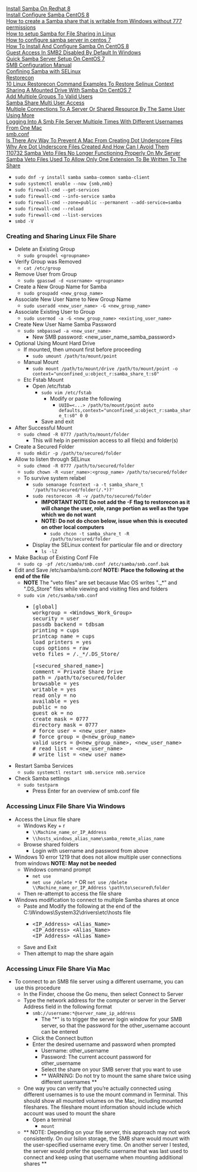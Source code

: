 [Install Samba On Redhat 8](https://linuxconfig.org/install-samba-on-redhat-8)<br />
[Install Configure Samba CentOS 8](https://www.linuxtechi.com/install-configure-samba-centos-8/)<br />
[How to create a Samba share that is writable from Windows without 777 permissions](https://unix.stackexchange.com/questions/206309/how-to-create-a-samba-share-that-is-writable-from-windows-without-777-permission)<br />
[How to setup Samba for File Sharing in Linux](https://www.youtube.com/watch?v=oRHSrnQueak)<br />
[How to configure samba server in centos 7](https://www.youtube.com/watch?v=IMPEjYoP3N4)<br />
[How To Install And Configure Samba On CentOS 8](https://www.linuxtechi.com/install-configure-samba-centos-8/)<br />
[Guest Access In SMB2 Disabled By Default In Windows](https://docs.microsoft.com/en-us/troubleshoot/windows-server/networking/guest-access-in-smb2-is-disabled-by-default)<br />
[Quick Samba Server Setup On CentOS 7](https://www.youtube.com/watch?v=jGoU3k-b8sc)<br />
[SMB Configuration Manual](https://www.samba.org/samba/docs/current/man-html/smb.conf.5.html)<br />
[Confining Samba with SELinux](https://danwalsh.livejournal.com/14195.html)<br />
[Restorecon](https://linux.die.net/man/8/restorecon)<br />
[10 Linux Restorecon Command Examples To Restore Selinux Context](https://www.techolac.com/linux/10-linux-restorecon-command-examples-to-restore-selinux-context/)<br />
[Sharing A Mounted Drive With Samba On CentOS 7](https://unix.stackexchange.com/questions/391673/sharing-a-mounted-drive-with-samba-on-centos7)<br />
[Add Multiple Groups To Valid Users](https://superuser.com/questions/437495/add-multiple-groups-to-valid-users)<br />
[Samba Share Multi User Access](https://arkit.co.in/samba-share-multi-user-access/)<br />
[Multiple Connections To A Server Or Shared Resource By The Same User Using More](https://stackoverflow.com/questions/24933661/multiple-connections-to-a-server-or-shared-resource-by-the-same-user-using-more)<br />
[Logging Into A Smb File Server Multiple Times With Different Usernames From One Mac](https://derflounder.wordpress.com/2013/05/31/logging-into-a-smb-file-server-multiple-times-with-different-usernames-from-one-mac/)<br />
[smb.conf](https://www.samba.org/samba/docs/current/man-html/smb.conf.5.html)<br />
[Is There Any Way To Prevent A Mac From Creating Dot Underscore Files](https://superuser.com/questions/212896/is-there-any-way-to-prevent-a-mac-from-creating-dot-underscore-files)<br />
[Why Are Dot Underscore Files Created And How Can I Avoid Them](https://apple.stackexchange.com/questions/14980/why-are-dot-underscore-files-created-and-how-can-i-avoid-them)<br />
[110732 Samba Veto Files No Longer Functioning Properly On My Server](https://forums.unraid.net/topic/110732-samba-veto-files-no-longer-functioning-properly-on-my-server/)<br />
[Samba Veto Files Used To Allow Only One Extension To Be Written To The Share](https://linux.samba.narkive.com/gU3xIugh/samba-veto-files-used-to-allow-only-one-extension-to-be-written-to-the-share)

* `sudo dnf -y install samba samba-common samba-client`
* `sudo systemctl enable --now {smb,nmb}`
* `sudo firewall-cmd --get-services`
* `sudo firewall-cmd --info-service samba`
* `sudo firewall-cmd --zone=public --permanent --add-service=samba`
* `sudo firewall-cmd --reload`
* `sudo firewall-cmd --list-services`
* `smbd -V`

### Creating and Sharing Linux File Share
* Delete an Existing Group
  * `sudo groupdel <groupname>`
* Verify Group was Removed
  * `cat /etc/group`
* Remove User from Group
  * `sudo gpasswd -d <username> <groupname>`
* Create a New Group Name for Samba
  * `sudo groupadd <new_group_name>`
* Associate New User Name to New Group Name
  * `sudo useradd <new_user_name> -G <new_group_name>`
* Associate Existing User to Group
  * `sudo usermod -a -G <new_group_name> <existing_user_name>`
* Create New User Name Samba Password
  * `sudo smbpasswd -a <new_user_name>`
    * New SMB password: <new_user_name_samba_password>
* Optional Using Mount Hard Drive
  * If mounted, then umount first before proceeding
    * `sudo umount /path/to/mount/point`
  * Manual Mount
    * `sudo mount /path/to/mount/drive /path/to/mount/point -o context="unconfined_u:object_r:samba_share_t:s0"`
  * Etc Fstab Mount
    * Open /etc/fstab
      * `sudo vim /etc/fstab`
        * Modify or paste the following
          * `UUID=<...> /path/to/mount/point auto defaults,context="unconfined_u:object_r:samba_share_t:s0" 0 0`
      * Save and exit
* After Successful Mount
  * `sudo chmod -R 0777 /path/to/mount/folder`
    * This will help in permission access to all file(s) and folder(s)
* Create a Secured Folder
  * `sudo mkdir -p /path/to/secured/folder`
* Allow to listen through SELinux
  * `sudo chmod -R 0777 /path/to/secured/folder`
  * `sudo chown -R <user_name>:<group_name> /path/to/secured/folder`
  * To survive system relabel
    * `sudo semanage fcontext -a -t samba_share_t '/path/to/secured/folder(/.*)?'`
    * `sudo restorecon -R -v /path/to/secured/folder`
      * **IMPORTANT NOTE Do not add the -F flag to restorecon as it will change the user, role, range portion as well as the type which we do not want**
      * **NOTE: Do not do chcon below, issue when this is executed on other local computers**
        * `sudo chcon -t samba_share_t -R /path/to/secured/folder`
    * Display the SELinux context for particular file and or directory
      * `ls -lZ`
* Make Backup of Existing Conf File
  * `sudo cp -pf /etc/samba/smb.conf /etc/samba/smb.conf.bak`
* Edit and Save /etc/samba/smb.conf **NOTE: Place the following at the end of the file**
  * **NOTE** The "veto files" are set because Mac OS writes "._*" and ".DS_Store" files while viewing and visiting files and folders
  * `sudo vim /etc/samba/smb.conf`
    * <pre>
      [global]
      workgroup = &lt;Windows_Work_Group&gt;
      security = user
      passdb backend = tdbsam
      printing = cups
      printcap name = cups
      load printers = yes
      cups options = raw
      veto files = /._*/.DS_Store/
      
      [&lt;secured_shared_name&gt;]
      comment = Private Share Drive
      path = /path/to/secured/folder
      browsable = yes
      writable = yes
      read only = no
      available = yes
      public = no
      guest ok = no
      create mask = 0777
      directory mask = 0777
      # force user = &lt;new_user_name&gt;
      # force group = @&lt;new_group_name&gt;
      valid users = @&lt;new_group_name&gt;, &lt;new_user_name&gt;
      # read list = &lt;new_user_name&gt;
      # write list = &lt;new_user_name&gt;
      </pre>
* Restart Samba Services
  * `sudo systemctl restart smb.service nmb.service`
* Check Samba settings
  * `sudo testparm`
    * Press Enter for an overview of smb.conf file

### Accessing Linux File Share Via Windows
* Access the Linux file share
  * Windows Key + r
    * `\\Machine_name_or_IP_Address`
    * `\\hosts_windows_alias_name\samba_remote_alias_name`
  * Browse shared folders
    * Login with username and password from above
* Windows 10 error 1219 that does not allow multiple user connections from windows **NOTE: May not be needed**
  * Windows command prompt
    * `net use`
    * `net use /delete *` OR `net use /delete \\Machine_name_or_IP_Address \path\to\secured\folder`
  * Then re-attempt to access the file share
* Windows modification to connect to multiple Samba shares at once
  * Paste and Modify the following at the end of the C:\Windows\System32\drivers\etc\hosts file
    * <pre>
      &lt;IP_Address&gt; &lt;Alias_Name&gt;
      &lt;IP_Address&gt; &lt;Alias_Name&gt;
      &lt;IP_Address&gt; &lt;Alias_Name&gt;
      </pre>
  * Save and Exit
  * Then attempt to map the share again

### Accessing Linux File Share Via Mac
* To connect to an SMB file server using a different username, you can use this procedure
  * In the Finder, choose the Go menu, then select Connect to Server
  * Type the network address for the computer or server in the Server Address field in the following format
    * `smb://username:*@server_name_ip_address`
      * The "*" is to trigger the server login window for your SMB server, so that the password for the other_username account can be entered
    * Click the Connect button
    * Enter the desired username and password when prompted
      * Username: other_username
      * Password: The current account password for other_username
      * Select the share on your SMB server that you want to use
      * ** WARNING: Do not try to mount the same share twice using different usernames **
  * One way you can verify that you’re actually connected using different usernames is to use the mount command in Terminal. This should show all mounted volumes on the Mac, including mounted fileshares. The fileshare mount information should include which account was used to mount the share
    * Open a terminal
      * `mount`
  * ** NOTE: Depending on your file server, this approach may not work consistently. On our Isilon storage, the SMB share would mount with the user-specified username every time. On another server I tested, the server would prefer the specific username that was last used to connect and keep using that username when mounting additional shares **
